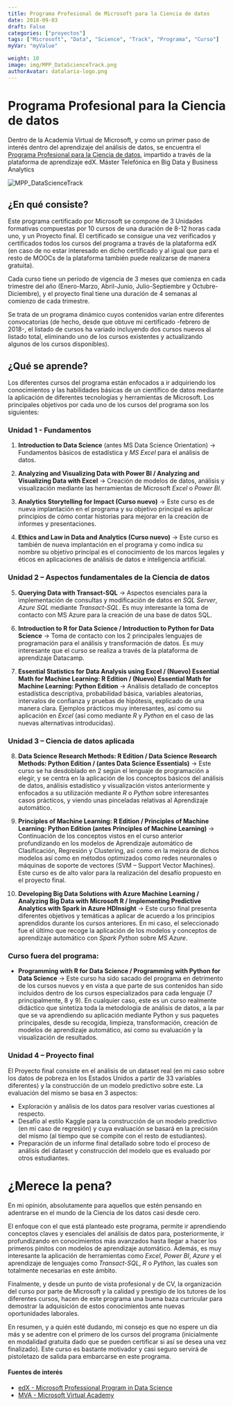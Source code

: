```yaml
---
title: Programa Profesional de Microsoft para la Ciencia de datos
date: 2018-09-03
draft: False
categories: ["proyectos"]
tags: ["Microsoft", "Data", "Science", "Track", "Programa", "Curso"]
myVar: "myValue"

weight: 10
image: img/MPP_DataScienceTrack.png
authorAvatar: datalaria-logo.png
---
```


# **Programa Profesional para la Ciencia de datos**

Dentro de la Academia Virtual de Microsoft, y como un primer paso de interés dentro del aprendizaje del análisis de datos, se encuentra el [Programa Profesional para la Ciencia de datos](https://www.edx.org/microsoft-professional-program-data-science), impartido a través de la plataforma de aprendizaje edX.
Máster Telefónica en Big Data y Business Analytics

![MPP_DataScienceTrack](/img/MPP_DataScienceTrack.png)

## ¿En qué consiste?

Este programa certificado por Microsoft se compone de 3 Unidades formativas compuestas por 10 cursos de una duración de 8-12 horas cada uno, y un Proyecto final. El certificado se consigue una vez verificados y certificados todos los cursos del programa a través de la plataforma edX (en caso de no estar interesado en dicho certificado y al igual que para el resto de MOOCs de la plataforma también puede realizarse de manera gratuita).

Cada curso tiene un período de vigencia de 3 meses que comienza en cada trimestre del año (Enero-Marzo, Abril-Junio, Julio-Septiembre y Octubre-Diciembre), y el proyecto final tiene una duración de 4 semanas al comienzo de cada trimestre.

Se trata de un programa dinámico cuyos contenidos varían entre diferentes convocatorias (de hecho, desde que obtuve mi certificado -febrero de 2018-, el listado de cursos ha variado incluyendo dos cursos nuevos al listado total, eliminando uno de los cursos existentes y actualizando algunos de los cursos disponibles).

## ¿Qué se aprende?

Los diferentes cursos del programa están enfocados a ir adquiriendo los conocimientos y las habilidades básicas de un científico de datos mediante la aplicación de diferentes tecnologías y herramientas de Microsoft. Los principales objetivos por cada uno de los cursos del programa son los siguientes:

### **Unidad 1 - Fundamentos**

 1. **Introduction to Data Science** (antes MS Data Science Orientation)
-> Fundamentos básicos de estadística y *MS Excel* para el análisis de datos.

 2. **Analyzing and Visualizing Data with Power BI / Analyzing and Visualizing Data with Excel**
-> Creación de modelos de datos, análisis y visualización mediante las herramientas de Microsoft *Excel* o *Power BI*.

 3. **Analytics Storytelling for Impact (Curso nuevo)**
-> Este curso es de nueva implantación en el programa y su objetivo principal es aplicar principios de cómo contar historias para mejorar en la creación de informes y presentaciones.

 4. **Ethics and Law in Data and Analytics (Curso nuevo)**
-> Este curso es también de nueva implantación en el programa y como indica su nombre su objetivo principal es el conocimiento de los marcos legales y éticos en aplicaciones de análisis de datos e inteligencia artificial.

### **Unidad 2 – Aspectos fundamentales de la Ciencia de datos**

 5. **Querying Data with Transact-SQL**
-> Aspectos esenciales para la implementación de consultas y modificación de datos en *SQL Server*, *Azure SQL* mediante *Transact-SQL*. Es muy interesante la toma de contacto con MS Azure para la creación de una base de datos SQL.

 6. **Introduction to R for Data Science / Introduction to Python for Data Science**
-> Toma de contacto con los 2 principales lenguajes de programación para el análisis y transformación de datos. Es muy interesante que el curso se realiza a través de la plataforma de aprendizaje Datacamp.

7. **Essential Statistics for Data Analysis using Excel / (Nuevo) Essential Math for Machine Learning: R Edition / (Nuevo) Essential Math for Machine Learning: Python Edition**
-> Análisis detallado de conceptos estadística descriptiva, probabilidad básica, variables aleatorias, intervalos de confianza y pruebas de hipótesis, explicado de una manera clara. Ejemplos prácticos muy interesantes, así como su aplicación en *Excel* (así como mediante *R* y *Python* en el caso de las nuevas alternativas introducidas).

### **Unidad 3 – Ciencia de datos aplicada**

8. **Data Science Research Methods: R Edition / Data Science Research Methods: Python Edition / (antes Data Science Essentials)**
-> Este curso se ha desdoblado en 2 según el lenguaje de programación a elegir, y se centra en la aplicación de los conceptos básicos del análisis de datos, análisis estadístico y visualización vistos anteriormente y enfocados a su utilización mediante *R* o *Python* sobre interesantes casos prácticos, y viendo unas pinceladas relativas al Aprendizaje automático.

9. **Principles of Machine Learning: R Edition / Principles of Machine Learning: Python Edition (antes Principles of Machine Learning)**
-> Continuación de los conceptos vistos en el curso anterior profundizando en los modelos de Aprendizaje automático de Clasificación, Regresión y Clustering, así como en la mejora de dichos modelos así como en métodos optimizados como redes neuronales o máquinas de soporte de vectores (SVM – Support Vector Machines). Este curso es de alto valor para la realización del desafío propuesto en el proyecto final.

10. **Developing Big Data Solutions with Azure Machine Learning / Analyzing Big Data with Microsoft R / Implementing Predictive Analytics with Spark in Azure HDInsight**
-> Este curso final presenta diferentes objetivos y temáticas a aplicar de acuerdo a los principios aprendidos durante los cursos anteriores. En mi caso, el seleccionado fue el último que recoge la aplicación de los modelos y conceptos de aprendizaje automático con *Spark Python* sobre *MS Azure*.

### **Curso fuera del programa:**
* **Programming with R for Data Science / Programming with Python for Data Science**
-> Este curso ha sido sacado del programa en detrimento de los cursos nuevos y en vista a que parte de sus contenidos han sido incluidos dentro de los cursos especializados para cada lenguaje (7 principalmente, 8 y 9). En cualquier caso, este es un curso realmente didáctico que sintetiza toda la metodología de análisis de datos, a la par que se va aprendiendo su aplicación mediante Python y sus paquetes principales, desde su recogida, limpieza, transformación, creación de modelos de aprendizaje automático, así como su evaluación y la visualización de resultados.

### **Unidad 4 – Proyecto final**

El Proyecto final consiste en el análisis de un dataset real (en mi caso sobre los datos de pobreza en los Estados Unidos a partir de 33 variables diferentes) y la construcción de un modelo predictivo sobre este. La evaluación del mismo se basa en 3 aspectos:

* Exploración y análisis de los datos para resolver varias cuestiones al respecto.
* Desafío al estilo Kaggle para la construcción de un modelo predictivo (en mi caso de regresión) y cuya evaluación se basará en la precisión del mismo (al tiempo que se compite con el resto de estudiantes).
* Preparación de un informe final detallado sobre todo el proceso de análisis del dataset y construcción del modelo que es evaluado por otros estudiantes.

# ¿Merece la pena?

En mi opinión, absolutamente para aquellos que estén pensando en adentrarse en el mundo de la Ciencia de los datos casi desde cero.

El enfoque con el que está planteado este programa, permite ir aprendiendo conceptos claves y esenciales del análisis de datos para, posteriormente, ir profundizando en conocimientos más avanzados hasta llegar a hacer los primeros pinitos con modelos de aprendizaje automático. Además, es muy interesante la aplicación de herramientas como *Excel*, *Power BI*, *Azure* y el aprendizaje de lenguajes como *Transact-SQL*, *R* o *Python*, las cuales son totalmente necesarias en este ámbito.

Finalmente, y desde un punto de vista profesional y de CV, la organización del curso por parte de Microsoft y la calidad y prestigio de los tutores de los diferentes cursos, hacen de este programa una buena baza curricular para demostrar la adquisición de estos conocimientos ante nuevas oportunidades laborales.

En resumen, y a quién esté dudando, mi consejo es que no espere un día más y se adentre con el primero de los cursos del programa (inicialmente en modalidad gratuita dado que se pueden certificar si así se desea una vez finalizado). Este curso es bastante motivador y casi seguro servirá de pistoletazo de salida para embarcarse en este programa.

#### Fuentes de interés
- [edX - Microsoft Professional Program in Data Science](https://www.edx.org/es/microsoft-professional-program-data-science)
- [MVA - Microsoft Virtual Academy](https://academy.microsoft.com/en-us/tracks/data-science)
